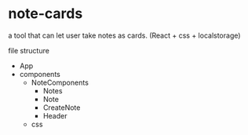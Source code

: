 # note-cards

a tool that can let user take notes as cards. (React + css + localstorage)

file structure 

- App
- components
  - NoteComponents
    - Notes
    - Note
    - CreateNote
    - Header
  - css
